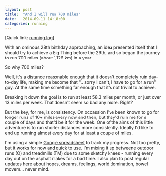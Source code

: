 ```yaml
---
layout: post
title:  "And I will run 700 miles"
date:   2014-09-11 14:18:00
categories: running
---
```


[Quick link: [running log][spreadsheet]]

With an ominous 28th birthday approaching, an idea presented itself that
I should try to achieve a Big Thing before the 29th, and so began the
journey to run 700 miles (about 1,126 km) in a year.

So why 700 miles?

Well, it's a distance reasonable enough that it doesn't completely
ruin day-to-day life, making me become that ".. sorry I can't, I have to go
for a run" guy. At the same time something far enough that it's not 
trivial to achieve.

Breaking it down the goal is to run at least 58.3 miles per month,
or just over 13 miles per week. That doesn't seem so bad any more. Right?

But the key, for me, is consistency. On occassion I've been known to go for longer
runs of 10+ miles every now and then, but they'd ruin me for a couple of days
and that'd be it for the week. One of the aims of this little adventure is to run shorter
distances more consistently. Ideally I'd like to end up running almost every day
for at least a couple of miles.

I'm using a simple [Google spreadsheet][spreadsheet] to track my progress. Not too
pretty, but it works for now and quick to use. I'm mixing it up betweene outdoor
runs (O) and treadmills (TM) due to some sketchy knees - running every day out
on the asphalt makes for a bad time. I also plan to post regular updates here about
hopes, dreams, feelings, world domination, bowel movem... never mind.

[spreadsheet]: https://docs.google.com/spreadsheets/d/1w6y5S43TY2k0FYGtOxLKdMu1ApPNurtuu8IRtRcsqI4/edit?usp=sharing
